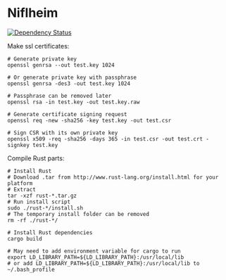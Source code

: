# Niflheim

[![Dependency Status](https://gemnasium.com/Densaugeo/Niflheim.svg)](https://gemnasium.com/Densaugeo/Niflheim)

Make ssl certificates:

~~~
# Generate private key
openssl genrsa --out test.key 1024

# Or generate private key with passphrase
openssl genrsa -des3 -out test.key 1024

# Passphrase can be removed later
openssl rsa -in test.key -out test.key.raw

# Generate certificate signing request
openssl req -new -sha256 -key test.key -out test.csr

# Sign CSR with its own private key
openssl x509 -req -sha256 -days 365 -in test.csr -out test.crt -signkey test.key
~~~

Compile Rust parts:

~~~
# Install Rust
# Download .tar from http://www.rust-lang.org/install.html for your platform
# Extract
tar -xzf rust-*.tar.gz
# Run install script
sudo ./rust-*/install.sh
# The temporary install folder can be removed
rm -rf ./rust-*/

# Install Rust dependencies
cargo build

# May need to add environment variable for cargo to run
export LD_LIBRARY_PATH=${LD_LIBRARY_PATH}:/usr/local/lib
# or add LD_LIBRARY_PATH=${LD_LIBRARY_PATH}:/usr/local/lib to ~/.bash_profile
~~~
